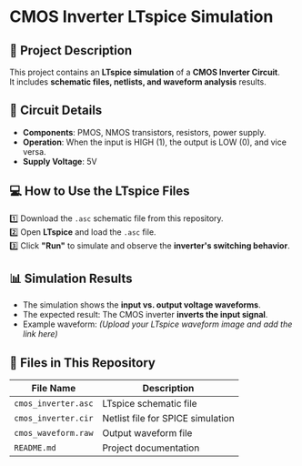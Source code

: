 # CMOS Inverter LTspice Simulation  

## 📌 Project Description  
This project contains an **LTspice simulation** of a **CMOS Inverter Circuit**.  
It includes **schematic files, netlists, and waveform analysis** results.  

## 🔧 Circuit Details  
- **Components**: PMOS, NMOS transistors, resistors, power supply.  
- **Operation**: When the input is HIGH (1), the output is LOW (0), and vice versa.  
- **Supply Voltage**: 5V  

## 💻 How to Use the LTspice Files  
1️⃣ Download the `.asc` schematic file from this repository.  
2️⃣ Open **LTspice** and load the `.asc` file.  
3️⃣ Click **"Run"** to simulate and observe the **inverter's switching behavior**.  

## 📊 Simulation Results  
- The simulation shows the **input vs. output voltage waveforms**.  
- The expected result: The CMOS inverter **inverts the input signal**.  
- Example waveform: *(Upload your LTspice waveform image and add the link here)*  

## 📁 Files in This Repository  
| File Name        | Description |
|-----------------|-------------|
| `cmos_inverter.asc` | LTspice schematic file |
| `cmos_inverter.cir` | Netlist file for SPICE simulation |
| `cmos_waveform.raw` | Output waveform file |
| `README.md` | Project documentation |
